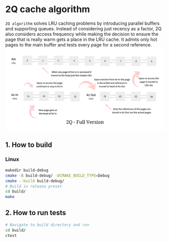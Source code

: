# 2Q cache algorithm

`2Q algorithm` solves LRU caching problems by introducing parallel buffers and supporting queues. Instead of considering just recency as a factor, 2Q also considers access frequency while making the decision to ensure the page that is really warm gets a place in the LRU cache. It admits only hot pages to the main buffer and tests every page for a second reference.
![algorithm](https://github.com/Agustangel/2Q-cache-algorithm/blob/master/visual%20algorithm.png)
## 1. How to build

### Linux
```sh
makedir build-debug
cmake -B build-debug/ -DCMAKE_BUILD_TYPE=Debug
cmake --build build-debug/
# Build in release preset
cd build/
make
```

## 2. How to run tests
```sh
# Navigate to build directory and run
cd build/
ctest
```
